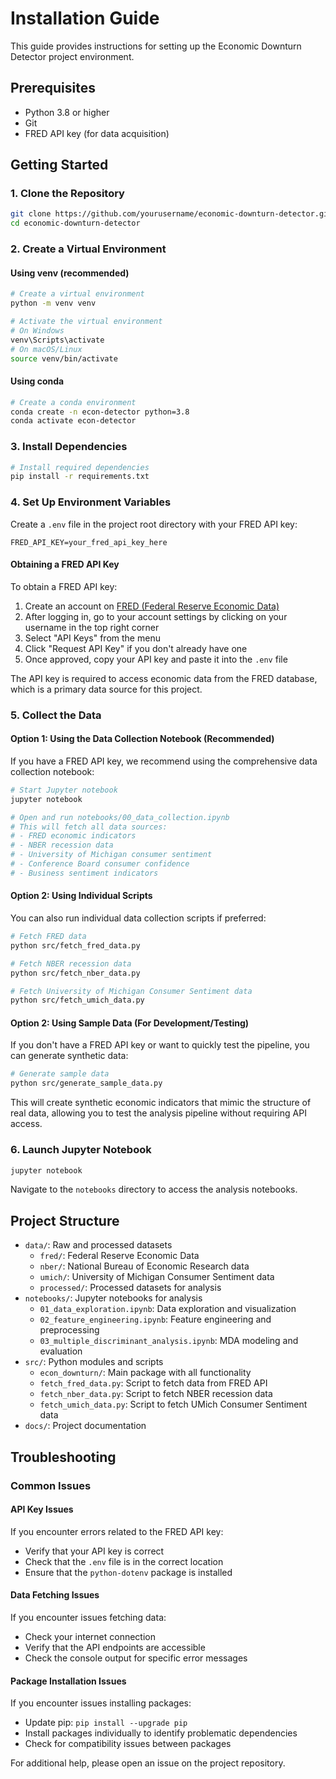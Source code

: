 # Installation Guide

This guide provides instructions for setting up the Economic Downturn Detector project environment.

## Prerequisites

- Python 3.8 or higher
- Git
- FRED API key (for data acquisition)

## Getting Started

### 1. Clone the Repository

```bash
git clone https://github.com/yourusername/economic-downturn-detector.git
cd economic-downturn-detector
```

### 2. Create a Virtual Environment

#### Using venv (recommended)

```bash
# Create a virtual environment
python -m venv venv

# Activate the virtual environment
# On Windows
venv\Scripts\activate
# On macOS/Linux
source venv/bin/activate
```

#### Using conda

```bash
# Create a conda environment
conda create -n econ-detector python=3.8
conda activate econ-detector
```

### 3. Install Dependencies

```bash
# Install required dependencies
pip install -r requirements.txt
```

### 4. Set Up Environment Variables

Create a `.env` file in the project root directory with your FRED API key:

```
FRED_API_KEY=your_fred_api_key_here
```

#### Obtaining a FRED API Key

To obtain a FRED API key:
1. Create an account on [FRED (Federal Reserve Economic Data)](https://fred.stlouisfed.org/)
2. After logging in, go to your account settings by clicking on your username in the top right corner
3. Select "API Keys" from the menu
4. Click "Request API Key" if you don't already have one
5. Once approved, copy your API key and paste it into the `.env` file

The API key is required to access economic data from the FRED database, which is a primary data source for this project.

### 5. Collect the Data

#### Option 1: Using the Data Collection Notebook (Recommended)

If you have a FRED API key, we recommend using the comprehensive data collection notebook:

```bash
# Start Jupyter notebook
jupyter notebook

# Open and run notebooks/00_data_collection.ipynb
# This will fetch all data sources:
# - FRED economic indicators
# - NBER recession data
# - University of Michigan consumer sentiment
# - Conference Board consumer confidence
# - Business sentiment indicators
```

#### Option 2: Using Individual Scripts

You can also run individual data collection scripts if preferred:

```bash
# Fetch FRED data
python src/fetch_fred_data.py

# Fetch NBER recession data
python src/fetch_nber_data.py

# Fetch University of Michigan Consumer Sentiment data
python src/fetch_umich_data.py
```

#### Option 2: Using Sample Data (For Development/Testing)

If you don't have a FRED API key or want to quickly test the pipeline, you can generate synthetic data:

```bash
# Generate sample data
python src/generate_sample_data.py
```

This will create synthetic economic indicators that mimic the structure of real data, allowing you to test the analysis pipeline without requiring API access.

### 6. Launch Jupyter Notebook

```bash
jupyter notebook
```

Navigate to the `notebooks` directory to access the analysis notebooks.

## Project Structure

- `data/`: Raw and processed datasets
  - `fred/`: Federal Reserve Economic Data
  - `nber/`: National Bureau of Economic Research data
  - `umich/`: University of Michigan Consumer Sentiment data
  - `processed/`: Processed datasets for analysis
- `notebooks/`: Jupyter notebooks for analysis
  - `01_data_exploration.ipynb`: Data exploration and visualization
  - `02_feature_engineering.ipynb`: Feature engineering and preprocessing
  - `03_multiple_discriminant_analysis.ipynb`: MDA modeling and evaluation
- `src/`: Python modules and scripts
  - `econ_downturn/`: Main package with all functionality
  - `fetch_fred_data.py`: Script to fetch data from FRED API
  - `fetch_nber_data.py`: Script to fetch NBER recession data
  - `fetch_umich_data.py`: Script to fetch UMich Consumer Sentiment data
- `docs/`: Project documentation

## Troubleshooting

### Common Issues

#### API Key Issues

If you encounter errors related to the FRED API key:
- Verify that your API key is correct
- Check that the `.env` file is in the correct location
- Ensure that the `python-dotenv` package is installed

#### Data Fetching Issues

If you encounter issues fetching data:
- Check your internet connection
- Verify that the API endpoints are accessible
- Check the console output for specific error messages

#### Package Installation Issues

If you encounter issues installing packages:
- Update pip: `pip install --upgrade pip`
- Install packages individually to identify problematic dependencies
- Check for compatibility issues between packages

For additional help, please open an issue on the project repository.
